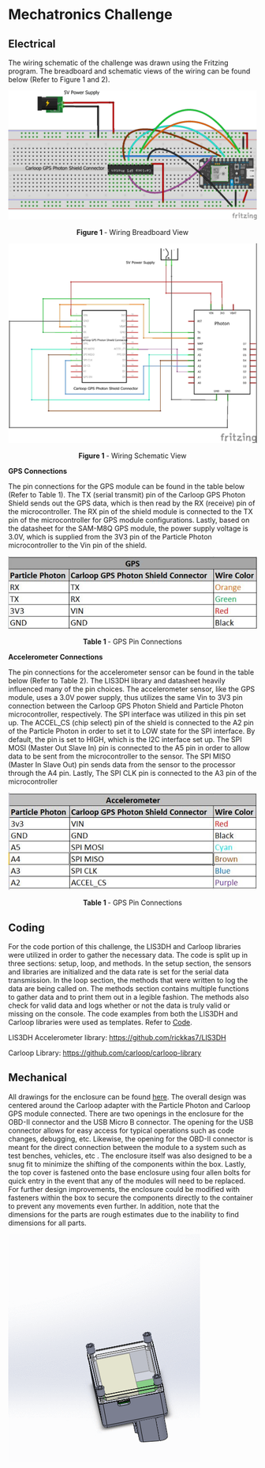 # Mechatronics Challenge

## Electrical

The wiring schematic of the challenge was drawn using the Fritzing program. The breadboard and schematic views of the wiring can be found below (Refer to Figure 1 and 2).

![Breadboard View](electrical/Schematic/Mechatronics-Challenge_bb.jpg)
<p align ="center"><b>Figure 1 </b> - Wiring Breadboard View </p>

![Schematic View](electrical/Schematic/Mechatronics-Challenge_schem.jpg)
<p align ="center"><b>Figure 1 </b> - Wiring Schematic View</p>

<b>GPS Connections</b>

The pin connections for the GPS module can be found in the table below (Refer to Table 1). The TX (serial transmit) pin of the Carloop GPS Photon Shield sends out the GPS data, which is then read by the RX (receive) pin of the microcontroller. The RX pin of the shield module is connected to the TX pin of the microcontroller for GPS module configurations.  Lastly, based on the datasheet for the SAM-M8Q GPS module, the power supply voltage is 3.0V, which is supplied from the 3V3 pin of the Particle Photon microcontroller to the Vin pin of the shield. 

![GPS Table](electrical/GPS_PinConnect.JPG)
<p align ="center"><b>Table 1 </b> - GPS Pin Connections</p>

<b>Accelerometer Connections</b>

The pin connections for the accelerometer sensor can be found in the table below (Refer to Table 2). The LIS3DH library and datasheet heavily influenced many of the pin choices.  The accelerometer sensor, like the GPS module, uses a 3.0V power supply, thus utilizes the same Vin to 3V3 pin connection between the Carloop GPS Photon Shield and Particle Photon microcontroller, respectively.  The SPI interface was utilized in this pin set up. The ACCEL_CS (chip select) pin of the shield is connected to the A2 pin of the Particle Photon in order to set it to LOW state for the SPI interface. By default, the pin is set to HIGH, which is the I2C interface set up. The SPI MOSI (Master Out Slave In) pin is connected to the A5 pin in order to allow data to be sent from the microcontroller to the sensor. The SPI MISO (Master In Slave Out) pin sends data from the sensor to the processor through the A4 pin. Lastly, The SPI CLK pin is connected to the A3 pin of the microcontroller

![Accelerometer Table](electrical/Accel_PinConnect.JPG)
<p align ="center"><b>Table 1 </b> - GPS Pin Connections</p>


## Coding

For the code portion of this challenge, the LIS3DH and Carloop libraries were utilized in order to gather the necessary data. The code is split up in three sections:  setup, loop, and methods. In the setup section, the sensors and libraries are initialized and the data rate is set for the serial data transmission. In the loop section, the methods that were written to log the data are being called on. The methods section contains multiple functions to gather data and to print them out in a legible fashion. The methods also check for valid data and logs whether or not the data is truly valid or missing on the console. The code examples from both the LIS3DH and Carloop libraries were used as templates. Refer to [Code](src/mechatronics_challenge.cpp).

LIS3DH Accelerometer library: https://github.com/rickkas7/LIS3DH

Carloop Library: https://github.com/carloop/carloop-library

## Mechanical

All drawings for the enclosure can be found [here](https://github.com/nthomasvan/Mechatronics-Challenge/tree/Mechatronics-Challenge/mechanical/Engineering_Drawings). The overall design was centered around the Carloop adapter with the Particle Photon and Carloop GPS module connected. There are two openings in the enclosure for the OBD-II connector and the USB Micro B connector. The opening for the USB connector allows for easy access for typical operations such as code changes, debugging, etc. Likewise, the opening for the OBD-II connector is meant for the direct connection between the module to a system such as test benches, vehicles, etc . The enclosure itself was also designed to be a snug fit to minimize the shifting of the components within the box. Lastly, the top cover is fastened onto the base enclosure using four allen bolts for quick entry in the event that any of the modules will need to be replaced. For further design improvements, the enclosure could be modified with fasteners within the box to secure the components directly to the container to prevent any movements even further. In addition, note that the dimensions for the parts are rough estimates due to the inability to find dimensions for all parts.

![Assembly_GIF](mechanical/Assembly_Explode.gif)

